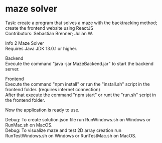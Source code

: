 # maze solver
Task: create a program that solves a maze with the backtracking method; create the frontend website using ReactJS <br />
Contributors: Sebastian Brenner; Julian W. <br />

Info 2 Maze Solver <br />
Requires Java JDK 13.0.1 or higher. <br />

Backend <br />
Execute the command "java -jar MazeBackend.jar" to start the backend server. <br />

Frontend  <br />
Execute the command "npm install" or run the "install.sh" script in the frontend folder. (requires internet connection) <br />
After that execute the command "npm start" or runt the "run.sh" script in the frontend folder. <br />

Now the application is ready to use. <br />

Debug: To create solution.json file run RunWindows.sh on Windows or RunMac.sh on MacOS. <br />
Debug: To visualize maze and test 2D array creation run RunTestWindows.sh on Windows or RunTestMac.sh on MacOS. <br />

